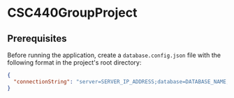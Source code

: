 # CSC440GroupProject

## Prerequisites

Before running the application, create a `database.config.json` file with the following format in the project's root directory:

``` json
{
  "connectionString": "server=SERVER_IP_ADDRESS;database=DATABASE_NAME;uid=DATABASE_USERNAME;password=DATABASE_PASSWORD;"
}
```

